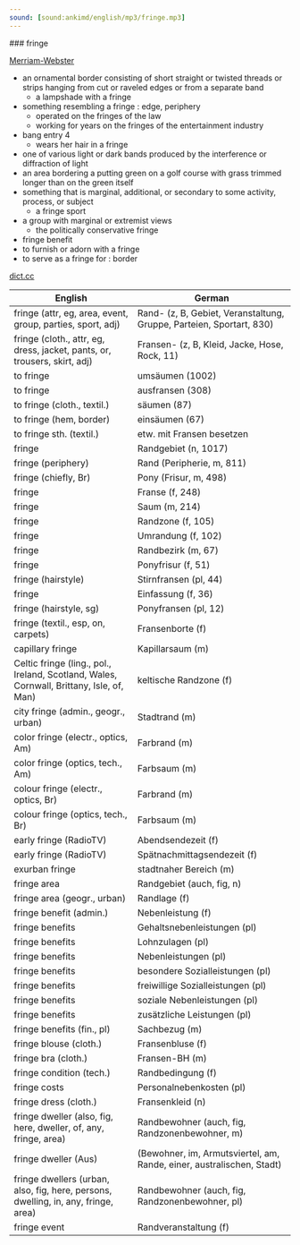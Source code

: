 ```yaml
---
sound: [sound:ankimd/english/mp3/fringe.mp3]
---
```


\### fringe

[Merriam-Webster](https://www.merriam-webster.com/dictionary/fringe)

- an ornamental border consisting of short straight or twisted threads or strips hanging from cut or raveled edges or from a separate band
    - a lampshade with a fringe
- something resembling a fringe : edge, periphery
    - operated on the fringes of the law
    - working for years on the fringes of the entertainment industry
- bang entry 4
    - wears her hair in a fringe
- one of various light or dark bands produced by the interference or diffraction of light
- an area bordering a putting green on a golf course with grass trimmed longer than on the green itself
- something that is marginal, additional, or secondary to some activity, process, or subject
    - a fringe sport
- a group with marginal or extremist views
    - the politically conservative fringe
- fringe benefit
- to furnish or adorn with a fringe
- to serve as a fringe for : border

[dict.cc](https://www.dict.cc/fringe)

| English        | German       |
| -------------- | ------------ |
| fringe (attr, eg, area, event, group, parties, sport, adj) | Rand- (z, B, Gebiet, Veranstaltung, Gruppe, Parteien, Sportart, 830) |
| fringe (cloth., attr, eg, dress, jacket, pants, or, trousers, skirt, adj) | Fransen- (z, B, Kleid, Jacke, Hose, Rock, 11) |
| to fringe | umsäumen (1002) |
| to fringe | ausfransen (308) |
| to fringe (cloth., textil.) | säumen (87) |
| to fringe (hem, border) | einsäumen (67) |
| to fringe sth. (textil.) | etw. mit Fransen besetzen |
| fringe | Randgebiet (n, 1017) |
| fringe (periphery) | Rand (Peripherie, m, 811) |
| fringe (chiefly, Br) | Pony (Frisur, m, 498) |
| fringe | Franse (f, 248) |
| fringe | Saum (m, 214) |
| fringe | Randzone (f, 105) |
| fringe | Umrandung (f, 102) |
| fringe | Randbezirk (m, 67) |
| fringe | Ponyfrisur (f, 51) |
| fringe (hairstyle) | Stirnfransen (pl, 44) |
| fringe | Einfassung (f, 36) |
| fringe (hairstyle, sg) | Ponyfransen (pl, 12) |
| fringe (textil., esp, on, carpets) | Fransenborte (f) |
| capillary fringe | Kapillarsaum (m) |
| Celtic fringe (ling., pol., Ireland, Scotland, Wales, Cornwall, Brittany, Isle, of, Man) | keltische Randzone (f) |
| city fringe (admin., geogr., urban) | Stadtrand (m) |
| color fringe (electr., optics, Am) | Farbrand (m) |
| color fringe (optics, tech., Am) | Farbsaum (m) |
| colour fringe (electr., optics, Br) | Farbrand (m) |
| colour fringe (optics, tech., Br) | Farbsaum (m) |
| early fringe (RadioTV) | Abendsendezeit (f) |
| early fringe (RadioTV) | Spätnachmittagsendezeit (f) |
| exurban fringe | stadtnaher Bereich (m) |
| fringe area | Randgebiet (auch, fig, n) |
| fringe area (geogr., urban) | Randlage (f) |
| fringe benefit (admin.) | Nebenleistung (f) |
| fringe benefits | Gehaltsnebenleistungen (pl) |
| fringe benefits | Lohnzulagen (pl) |
| fringe benefits | Nebenleistungen (pl) |
| fringe benefits | besondere Sozialleistungen (pl) |
| fringe benefits | freiwillige Sozialleistungen (pl) |
| fringe benefits | soziale Nebenleistungen (pl) |
| fringe benefits | zusätzliche Leistungen (pl) |
| fringe benefits (fin., pl) | Sachbezug (m) |
| fringe blouse (cloth.) | Fransenbluse (f) |
| fringe bra (cloth.) | Fransen-BH (m) |
| fringe condition (tech.) | Randbedingung (f) |
| fringe costs | Personalnebenkosten (pl) |
| fringe dress (cloth.) | Fransenkleid (n) |
| fringe dweller (also, fig, here, dweller, of, any, fringe, area) | Randbewohner (auch, fig, Randzonenbewohner, m) |
| fringe dweller (Aus) |  (Bewohner, im, Armutsviertel, am, Rande, einer, australischen, Stadt) |
| fringe dwellers (urban, also, fig, here, persons, dwelling, in, any, fringe, area) | Randbewohner (auch, fig, Randzonenbewohner, pl) |
| fringe event | Randveranstaltung (f) |
